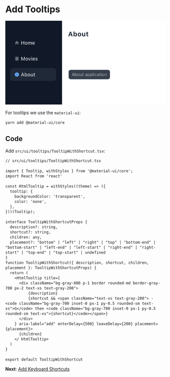 # Add Tooltips

![tooltips](imgs/tooltips.png)

For tooltips we use the `material-ui`:

```bash
yarn add @material-ui/core
```

## Code

Add `src/ui/tooltips/TooltipWithShortcut.tsx`:

```tsx
// src/ui/tooltips/TooltipWithShortcut.tsx

import { Tooltip, withStyles } from '@material-ui/core';
import React from 'react'

const HtmlTooltip = withStyles((theme) => ({
  tooltip: {
    backgroundColor: 'transparent',
    color: 'none',
  },
}))(Tooltip);

interface TooltipWithShortcutProps {
  description?: string,
  shortcut?: string,
  children: any,
  placement?: "bottom" | "left" | "right" | "top" | "bottom-end" | "bottom-start" | "left-end" | "left-start" | "right-end" | "right-start" | "top-end" | "top-start" | undefined
}
function TooltipWithShortcut({ description, shortcut, children, placement }: TooltipWithShortcutProps) {
  return (
    <HtmlTooltip title={
      <div className="bg-gray-800 p-1 border rounded-md border-gray-700 px-2 text-xs text-gray-200">
          {description}
          {shortcut && <span className="text-xs text-gray-200"> · <code className="bg-gray-700 inset-0 px-1 py-0.5 rounded-sm text-xs">G</code> then <code className="bg-gray-700 inset-0 px-1 py-0.5 rounded-sm text-xs">{shortcut}</code></span>}
      </div>
    } aria-label="add" enterDelay={500} leaveDelay={200} placement={placement}>
      {children}
    </ HtmlTooltip>
  )
}

export default TooltipWithShortcut

```

**Next**: [Add Keyboard Shortcuts](6.add-keyboard-shortcuts.md)
